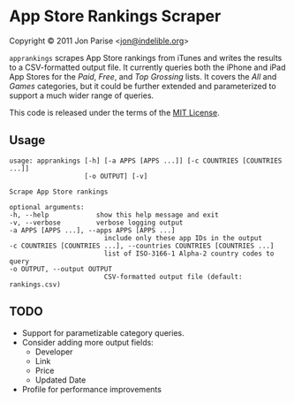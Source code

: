 # App Store Rankings Scraper

Copyright &copy; 2011 Jon Parise &lt;jon@indelible.org&gt;

`apprankings` scrapes App Store rankings from iTunes and writes the results
to a CSV-formatted output file.  It currently queries both the iPhone and iPad
App Stores for the *Paid*, *Free*, and *Top Grossing* lists.  It covers the
*All* and *Games* categories, but it could be further extended and
parameterized to support a much wider range of queries.

This code is released under the terms of the [MIT License][license].

## Usage

    usage: apprankings [-h] [-a APPS [APPS ...]] [-c COUNTRIES [COUNTRIES ...]]
                       [-o OUTPUT] [-v]

    Scrape App Store rankings

    optional arguments:
    -h, --help            show this help message and exit
    -v, --verbose         verbose logging output
    -a APPS [APPS ...], --apps APPS [APPS ...]
                            include only these app IDs in the output
    -c COUNTRIES [COUNTRIES ...], --countries COUNTRIES [COUNTRIES ...]
                            list of ISO-3166-1 Alpha-2 country codes to query
    -o OUTPUT, --output OUTPUT
                            CSV-formatted output file (default: rankings.csv)

## TODO

* Support for parametizable category queries.
* Consider adding more output fields:
  * Developer
  * Link
  * Price
  * Updated Date
* Profile for performance improvements

[license]: http://www.opensource.org/licenses/mit-license.php
